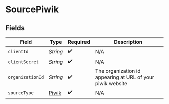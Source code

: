 # SourcePiwik


## Fields

| Field                                                      | Type                                                       | Required                                                   | Description                                                |
| ---------------------------------------------------------- | ---------------------------------------------------------- | ---------------------------------------------------------- | ---------------------------------------------------------- |
| `clientId`                                                 | *String*                                                   | :heavy_check_mark:                                         | N/A                                                        |
| `clientSecret`                                             | *String*                                                   | :heavy_check_mark:                                         | N/A                                                        |
| `organizationId`                                           | *String*                                                   | :heavy_check_mark:                                         | The organization id appearing at URL of your piwik website |
| `sourceType`                                               | [Piwik](../../models/shared/Piwik.md)                      | :heavy_check_mark:                                         | N/A                                                        |